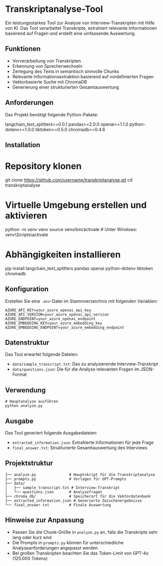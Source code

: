 # Transkriptanalyse-Tool

Ein leistungsstarkes Tool zur Analyse von Interview-Transkripten mit Hilfe von KI. Das Tool verarbeitet Transkripte, extrahiert relevante Informationen basierend auf Fragen und erstellt eine umfassende Auswertung.

## Funktionen

- Vorverarbeitung von Transkripten
- Erkennung von Sprecherwechseln
- Zerlegung des Texts in semantisch sinnvolle Chunks
- Relevante Informationsextraktion basierend auf vordefinierten Fragen
- Vektorbasierte Suche mit ChromaDB
- Generierung einer strukturierten Gesamtauswertung

## Anforderungen

Das Projekt benötigt folgende Python-Pakete:

langchain_text_splitters>=0.0.1
pandas>=2.0.0
openai>=1.1.0
python-dotenv>=1.0.0
tiktoken>=0.5.0
chromadb>=0.4.6

## Installation

# Repository klonen
git clone https://github.com/username/transkriptanalyse.git
cd transkriptanalyse

# Virtuelle Umgebung erstellen und aktivieren
python -m venv venv
source venv/bin/activate  # Unter Windows: venv\Scripts\activate

# Abhängigkeiten installieren
pip install langchain_text_splitters pandas openai python-dotenv tiktoken chromadb

## Konfiguration

Erstellen Sie eine `.env`-Datei im Stammverzeichnis mit folgenden Variablen:

```
AZURE_API_KEY=your_azure_openai_api_key
AZURE_API_VERSION=your_azure_openai_api_version
AZURE_ENDPOINT=your_azure_openai_endpoint
AZURE_EMBEDDING_KEY=your_azure_embedding_key
AZURE_EMBEDDING_ENDPOINT=your_azure_embedding_endpoint
```

## Datenstruktur

Das Tool erwartet folgende Dateien:

- `data/sample_transcript.txt`: Das zu analysierende Interview-Transkript
- `data/questions.json`: Die für die Analyse relevanten Fragen im JSON-Format

## Verwendung

```
# Hauptanalyse ausführen
python analyze.py
```

## Ausgabe

Das Tool generiert folgende Ausgabedateien:

- `extracted_information.json`: Extrahierte Informationen für jede Frage
- `final_answer.txt`: Strukturierte Gesamtauswertung des Interviews

## Projektstruktur

```
├── analyze.py               # Hauptskript für die Transkriptanalyse
├── prompts.py               # Vorlagen für GPT-Prompts
├── data/
│   ├── sample_transcript.txt # Interview-Transkript
│   └── questions.json       # Analysefragen
├── chroma_db/               # Speicherort für die Vektordatenbank
├── extracted_information.json # Generierte Zwischenergebnisse
└── final_answer.txt         # Finale Auswertung
```

## Hinweise zur Anpassung

- Passen Sie die Chunk-Größe in `analyze.py` an, falls die Transkripte sehr lang oder kurz sind
- Die Prompts in `prompts.py` können für unterschiedliche Analyseanforderungen angepasst werden
- Bei großen Transkripten beachten Sie das Token-Limit von GPT-4o (125.000 Tokens)

